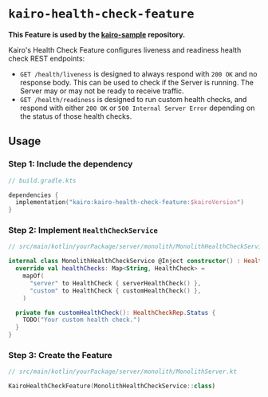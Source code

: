 # `kairo-health-check-feature`

**This Feature is used by the [kairo-sample](https://github.com/hudson155/kairo-sample) repository.**

Kairo's Health Check Feature configures liveness and readiness health check REST endpoints:

- `GET /health/liveness` is designed to always respond with `200 OK` and no response body.
  This can be used to check if the Server is running.
  The Server may or may not be ready to receive traffic.
- `GET /health/readiness` is designed to run custom health checks,
  and respond with either `200 OK` or `500 Internal Server Error`
  depending on the status of those health checks.

## Usage

### Step 1: Include the dependency

```kotlin
// build.gradle.kts

dependencies {
  implementation("kairo:kairo-health-check-feature:$kairoVersion")
}
```

### Step 2: Implement `HealthCheckService`

```kotlin
// src/main/kotlin/yourPackage/server/monolith/MonolithHealthCheckService.kt

internal class MonolithHealthCheckService @Inject constructor() : HealthCheckService() {
  override val healthChecks: Map<String, HealthCheck> =
    mapOf(
      "server" to HealthCheck { serverHealthCheck() },
      "custom" to HealthCheck { customHealthCheck() },
    )

  private fun customHealthCheck(): HealthCheckRep.Status {
    TODO("Your custom health check.")
  }
}
```

### Step 3: Create the Feature

```kotlin
// src/main/kotlin/yourPackage/server/monolith/MonolithServer.kt

KairoHealthCheckFeature(MonolithHealthCheckService::class)
```
